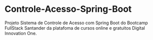 # Controle-Acesso-Spring-Boot
Projeto Sistema de Controle de Acesso com Spring Boot do Bootcamp FullStack Santander da platafoma de  cursos online e gratuitos Digital Innovation One.
